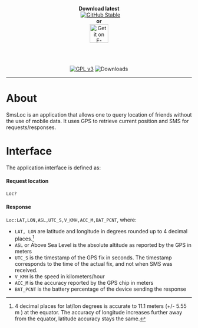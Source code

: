 <center>
  
**Download latest**<br>
&nbsp;&nbsp;[![GitHub Stable](
   https://img.shields.io/github/release/wandomium/SmsLoc?label=Stable)](
   https://github.com/wandomium/SmsLoc/releases/latest)
<br>**or**<br>
[<img src="https://f-droid.org/badge/get-it-on.png"
    alt="Get it on F-Droid"
    height="50">](https://f-droid.org/packages/io.github.wandomium.smsloc)

<br><br>

[![GPL v3](https://img.shields.io/badge/License-GPLv3-blue?style=flat&logo=gnu&logoColor=white)](./LICENSE)
![Downloads](https://img.shields.io/github/downloads/wandomium/SmsLoc/total)

---
</center>

# About

SmsLoc is an application that allows one to query location of friends without the use of mobile data. It uses GPS to retrieve current position and SMS for requests/responses.

# Interface
The application interface is defined as:

#### Request location
`Loc?`
#### Response
`Loc:LAT,LON,ASL,UTC_S,V_KMH,ACC_M,BAT_PCNT`, where:
- `LAT, LON` are latitude and longitude in degrees rounded up to 4 decimal places.[^1]
- `ASL` or Above Sea Level is the absolute altitude as reported by the GPS in meters
- `UTC_S` is the timestamp of the GPS fix in seconds. The timestamp corresponds to the time of the actual fix, and not when SMS was received.
- `V_KMH` is the speed in kilometers/hour
- `ACC_M` is the accuracy reported by the GPS chip in meters
- `BAT_PCNT` is the battery percentage of the device sending the response






[^1]: 4 decimal places for lat/lon degrees is accurate to 11.1 meters (+/- 5.55 m ) at the equator. The accuracy of longitude increases further away from the equator, latitude accuracy stays the same.
